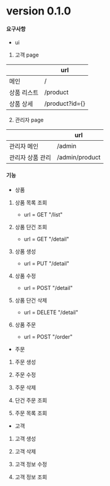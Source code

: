 # version 0.1.0

#### 요구사항

* ui
1. 고객 page

|        | url            |
| ------ | -------------- |
| 메인     | /              |
| 상품 리스트 | /product       |
| 상품 상세  | /product?id={} |

2. 관리자 page

|           | url            |
| --------- | -------------- |
| 관리자 메인    | /admin         |
| 관리자 상품 관리 | /admin/product |

#### 기능

- 상품
1. 상품 목록 조회 
   * url = GET "/list"

2. 상품 단건 조회
    * url = GET "/detail"

3. 상품 생성
    * url = PUT "/detail"

4. 상품 수정
    * url = POST "/detail"

5. 상품 단건 삭제
    * url = DELETE "/detail"

6. 상품 주문
    * url = POST "/order"



* 주문
1. 주문 생성

2. 주문 수정

3. 주문 삭제

4. 단건 주문 조회

5. 주문 목록 조회



* 고객
1. 고객 생성

2. 고객 삭제

3. 고객 정보 수정

4. 고객 정보 조회
